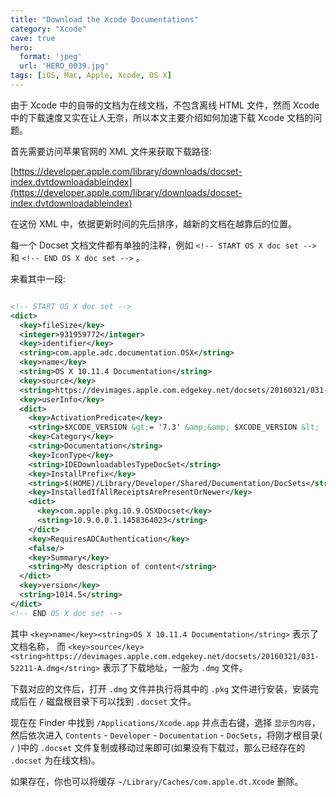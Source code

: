 ```yaml
---
title: "Download the Xcode Documentations"
category: "Xcode"
cave: true
hero:
  format: 'jpeg'
  url: 'HERO_0039.jpg'
tags: [iOS, Mac, Apple, Xcode, OS X]
---
```

由于 Xcode 中的自带的文档为在线文档，不包含离线 HTML 文件，然而 Xcode 中的下载速度又实在让人无奈，所以本文主要介绍如何加速下载 Xcode 文档的问题。

首先需要访问苹果官网的 XML 文件来获取下载路径:

[https://developer.apple.com/library/downloads/docset-index.dvtdownloadableindex](https://developer.apple.com/library/downloads/docset-index.dvtdownloadableindex)

在这份 XML 中，依据更新时间的先后排序，越新的文档在越靠后的位置。

每一个 Docset 文档文件都有单独的注释，例如 `<!-- START OS X doc set -->` 和 `<!-- END OS X doc set -->` 。

来看其中一段:

```xml

<!-- START OS X doc set -->
<dict>
  <key>fileSize</key>
  <integer>931959772</integer>
  <key>identifier</key>
  <string>com.apple.adc.documentation.OSX</string>
  <key>name</key>
  <string>OS X 10.11.4 Documentation</string>
  <key>source</key>
  <string>https://devimages.apple.com.edgekey.net/docsets/20160321/031-52211-A.dmg</string>
  <key>userInfo</key>
  <dict>
    <key>ActivationPredicate</key>
    <string>$XCODE_VERSION &gt;= '7.3' &amp;&amp; $XCODE_VERSION &lt; '8.0'</string>
    <key>Category</key>
    <string>Documentation</string>
    <key>IconType</key>
    <string>IDEDownloadablesTypeDocSet</string>
    <key>InstallPrefix</key>
    <string>$(HOME)/Library/Developer/Shared/Documentation/DocSets</string>
    <key>InstalledIfAllReceiptsArePresentOrNewer</key>
    <dict>
      <key>com.apple.pkg.10.9.OSXDocset</key>
      <string>10.9.0.0.1.1458364023</string>
    </dict>
    <key>RequiresADCAuthentication</key>
    <false/>
    <key>Summary</key>
    <string>My description of content</string>
  </dict>
  <key>version</key>
  <string>1014.5</string>
</dict>
<!-- END OS X doc set -->

```

其中 `<key>name</key><string>OS X 10.11.4 Documentation</string>` 表示了文档名称，
而 `<key>source</key><string>https://devimages.apple.com.edgekey.net/docsets/20160321/031-52211-A.dmg</string>` 表示了下载地址，一般为 `.dmg` 文件。

下载对应的文件后，打开 `.dmg` 文件并执行将其中的 `.pkg` 文件进行安装，安装完成后在 `/` 磁盘根目录下可以找到 `.docset` 文件。

现在在 Finder 中找到 `/Applications/Xcode.app` 并点击右键，选择 `显示包内容`，然后依次进入 `Contents` - `Developer` - `Documentation` - `DocSets`，将刚才根目录( `/` )中的 `.docset` 文件复制或移动过来即可(如果没有下载过，那么已经存在的 `.docset` 为在线文档)。

如果存在，你也可以将缓存 `~/Library/Caches/com.apple.dt.Xcode` 删除。




